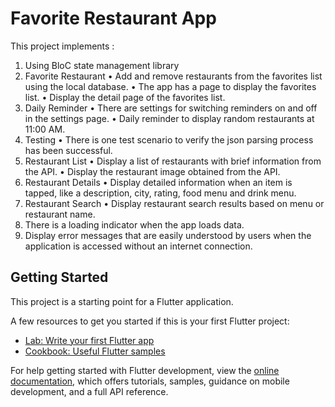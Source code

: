 # Favorite Restaurant App

This project implements :
1. Using BloC state management library
2. Favorite Restaurant
  •	Add and remove restaurants from the favorites list using the local database.
  •	The app has a page to display the favorites list.
  •	Display the detail page of the favorites list.
3. Daily Reminder
  •	There are settings for switching reminders on and off in the settings page.
  •	Daily reminder to display random restaurants at 11:00 AM.
4. Testing
  •	There is one test scenario to verify the json parsing process has been successful.
5. Restaurant List
  •	Display a list of restaurants with brief information from the API.
  •	Display the restaurant image obtained from the API.
6. Restaurant Details
  •	Display detailed information when an item is tapped, like a description, city, rating, food menu and drink menu.
7. Restaurant Search
  •	Display restaurant search results based on menu or restaurant name.
8. There is a loading indicator when the app loads data.
9. Display error messages that are easily understood by users when the application is accessed without an internet connection.


## Getting Started

This project is a starting point for a Flutter application.

A few resources to get you started if this is your first Flutter project:

- [Lab: Write your first Flutter app](https://docs.flutter.dev/get-started/codelab)
- [Cookbook: Useful Flutter samples](https://docs.flutter.dev/cookbook)

For help getting started with Flutter development, view the
[online documentation](https://docs.flutter.dev/), which offers tutorials,
samples, guidance on mobile development, and a full API reference.
